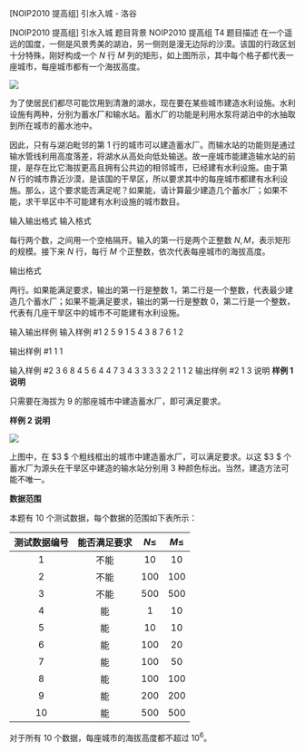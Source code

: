 



[NOIP2010 提高组] 引水入城 - 洛谷














[NOIP2010 提高组] 引水入城
题目背景
NOIP2010 提高组 T4
题目描述
在一个遥远的国度，一侧是风景秀美的湖泊，另一侧则是漫无边际的沙漠。该国的行政区划十分特殊，刚好构成一个 $N$ 行 $M$ 列的矩形，如上图所示，其中每个格子都代表一座城市，每座城市都有一个海拔高度。

![](https://cdn.luogu.com.cn/upload/image_hosting/rcqfo04b.png)



为了使居民们都尽可能饮用到清澈的湖水，现在要在某些城市建造水利设施。水利设施有两种，分别为蓄水厂和输水站。蓄水厂的功能是利用水泵将湖泊中的水抽取到所在城市的蓄水池中。

因此，只有与湖泊毗邻的第 $1$ 行的城市可以建造蓄水厂。而输水站的功能则是通过输水管线利用高度落差，将湖水从高处向低处输送。故一座城市能建造输水站的前提，是存在比它海拔更高且拥有公共边的相邻城市，已经建有水利设施。由于第 $N$ 行的城市靠近沙漠，是该国的干旱区，所以要求其中的每座城市都建有水利设施。那么，这个要求能否满足呢？如果能，请计算最少建造几个蓄水厂；如果不能，求干旱区中不可能建有水利设施的城市数目。

输入输出格式
输入格式

每行两个数，之间用一个空格隔开。输入的第一行是两个正整数 $N,M$，表示矩形的规模。接下来 $N$ 行，每行 $M$ 个正整数，依次代表每座城市的海拔高度。

输出格式

两行。如果能满足要求，输出的第一行是整数 $1$，第二行是一个整数，代表最少建造几个蓄水厂；如果不能满足要求，输出的第一行是整数 $0$，第二行是一个整数，代表有几座干旱区中的城市不可能建有水利设施。

输入输出样例
输入样例 #1
2 5
9 1 5 4 3
8 7 6 1 2

输出样例 #1
1
1

输入样例 #2
3 6
8 4 5 6 4 4
7 3 4 3 3 3
3 2 2 1 1 2
输出样例 #2
1
3
说明
**样例 1 说明**

只需要在海拔为 $9$ 的那座城市中建造蓄水厂，即可满足要求。

**样例 2 说明**

![](https://cdn.luogu.com.cn/upload/image_hosting/qoz3f0lv.png)

上图中，在 $3 $ 个粗线框出的城市中建造蓄水厂，可以满足要求。以这 $3 $ 个蓄水厂为源头在干旱区中建造的输水站分别用 $3$ 种颜色标出。当然，建造方法可能不唯一。

**数据范围**

本题有 10 个测试数据，每个数据的范围如下表所示：

| 测试数据编号 | 能否满足要求 | $N\le$ | $M\le$ |
| :----------: | :----------: | :----------: | :----------: |
| 1 | 不能 | $10$ | $10$ |
| 2 | 不能 | $100$ | $100$ |
| 3 | 不能 | $500$ | $500$ |
| 4 | 能 | $1$ | $10$ |
| 5 | 能 | $10$ | $10$ |
| 6 | 能 | $100$ | $20$ |
| 7 | 能 | $100$ | $50$ |
| 8 | 能 | $100$ | $100$ |
| 9 | 能 | $200$ | $200$ |
| 10 | 能 | $500$ | $500$ |

对于所有 10 个数据，每座城市的海拔高度都不超过 $10^6$。






